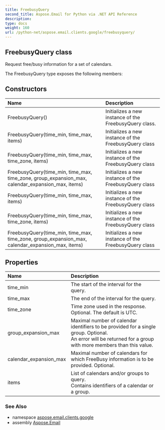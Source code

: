 ```yaml
---
title: FreebusyQuery
second_title: Aspose.Email for Python via .NET API Reference
description: 
type: docs
weight: 160
url: /python-net/aspose.email.clients.google/freebusyquery/
---
```


## FreebusyQuery class

Request free/busy information for a set of calendars.

The FreebusyQuery type exposes the following members:
## Constructors
| Name | Description |
| :- | :- |
|FreebusyQuery()|Initializes a new instance of the FreebusyQuery class.|
|FreebusyQuery(time_min, time_max, items)|Initializes a new instance of the FreebusyQuery class|
|FreebusyQuery(time_min, time_max, time_zone, items)|Initializes a new instance of the FreebusyQuery class|
|FreebusyQuery(time_min, time_max, time_zone, group_expansion_max, calendar_expansion_max, items)|Initializes a new instance of the FreebusyQuery class|
|FreebusyQuery(time_min, time_max, items)|Initializes a new instance of the FreebusyQuery class|
|FreebusyQuery(time_min, time_max, time_zone, items)|Initializes a new instance of the FreebusyQuery class|
|FreebusyQuery(time_min, time_max, time_zone, group_expansion_max, calendar_expansion_max, items)|Initializes a new instance of the FreebusyQuery class|
## Properties
| Name | Description |
| :- | :- |
|time_min|The start of the interval for the query.|
|time_max|The end of the interval for the query.|
|time_zone|Time zone used in the response. Optional. The default is UTC.|
|group_expansion_max|Maximal number of calendar identifiers to be provided for a single group. Optional. <br/>            An error will be returned for a group with more members than this value.|
|calendar_expansion_max|Maximal number of calendars for which FreeBusy information is to be provided. Optional.|
|items|List of calendars and/or groups to query.<br/>            Contains identifiers of a calendar or a group.|

### See Also

* namespace [aspose.email.clients.google](/email/python-net/aspose.email.clients.google/)
* assembly [Aspose.Email](/email/python-net/)

